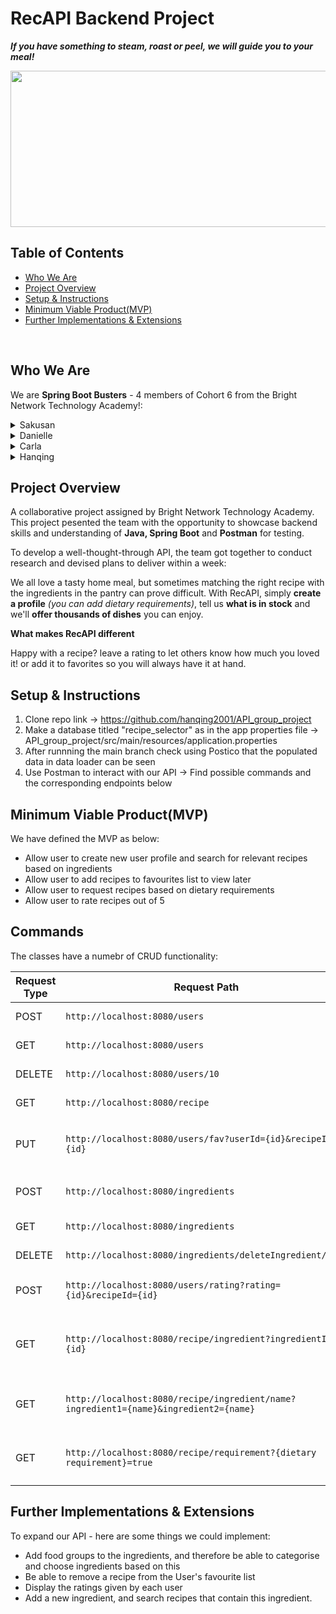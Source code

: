 # RecAPI Backend Project

***If you have something to steam, roast or peel, we will guide you to your meal!***

<p align="center">
<img src="https://ichef.bbci.co.uk/food/ic/food_16x9_832/recipes/british_shakshuka_26737_16x9.jpg" align="center" width="650" height="250"/>
</p>

## Table of Contents
- [Who We Are](#who-we-are)
- [Project Overview](#project-overview)
- [Setup & Instructions](#setup-&-instructions)
- [Minimum Viable Product(MVP)](#Minimum-Viable-Product(MVP))
- [Further Implementations & Extensions](#Further-Implementations-&-Extensions)

<br>

## Who We Are
We are **Spring Boot Busters** - 4 members of Cohort 6 from the Bright Network Technology Academy!: 

<details>
<summary>Sakusan</summary>
  - GitHub: (https://github.com/sakusanpuwan)
</details>

<details>
<summary>Danielle</summary>
  - GitHub:(https://github.com/DaniK178)
</details>

<details>
<summary>Carla</summary>
  - GitHub:(https://github.com/Carla022)
</details>
 
<details>
<summary>Hanqing</summary>
  - GitHub:(https://github.com/hanqing2001)
 </details>

## Project Overview

A collaborative project assigned by Bright Network Technology Academy. This project pesented the team with the opportunity to showcase backend skills and understanding of **Java, Spring Boot** and **Postman** for testing.

To develop a well-thought-through API, the team got together to conduct research and devised plans to deliver within a week:

We all love a tasty home meal, but sometimes matching the right recipe with the ingredients in the pantry can prove difficult. With RecAPI, simply **create a profile** *(you can add dietary requirements)*, tell us **what is in stock** and we'll **offer thousands of dishes** you can enjoy. 

**What makes RecAPI different**

Happy with a recipe? leave a rating to let others know how much you loved it! or add it to favorites so you will always have it at hand.


## Setup & Instructions

1. Clone repo link -> https://github.com/hanqing2001/API_group_project 
2. Make a database titled "recipe_selector" as in the app properties file -> API_group_project/src/main/resources/application.properties
3. After runnning the main branch check using Postico that the populated data in data loader can be seen
4. Use Postman to interact with our API -> Find possible commands and the corresponding endpoints below 

## Minimum Viable Product(MVP)
We have defined the MVP as below: 
* Allow user to create new user profile and search for relevant recipes based on ingredients
* Allow user to add recipes to favourites list to view later
* Allow user to request recipes based on dietary requirements 
* Allow user to rate recipes out of 5


## Commands

The classes have a numebr of CRUD functionality: 

| Request Type  | Request Path                                                                         | Description                                  |
|---------------|--------------------------------------------------------------------------------------|----------------------------------------------|
| POST          | `http://localhost:8080/users`                                                        | Creates a new user                           |
| GET           | `http://localhost:8080/users`                                                        | Retrieves all users                          |
| DELETE        | `http://localhost:8080/users/10`                                                     | Delete an user                               |
| GET           | `http://localhost:8080/recipe`                                                       | Retrieves all recipes                        |
| PUT           | `http://localhost:8080/users/fav?userId={id}&recipeId={id}`                          | Adds a recipe to the User's favourites       |
| POST          | `http://localhost:8080/ingredients`                                                  | Creates a new ingredient                     |
| GET           | `http://localhost:8080/ingredients`                                                  | Retrieves all ingredients                    |
| DELETE        | `http://localhost:8080/ingredients/deleteIngredient/{id}`                            | Delete an ingredient                         |
| POST          | `http://localhost:8080/users/rating?rating={id}&recipeId={id}`                       | Adds a rating to a recipe                    |
| GET           | `http://localhost:8080/recipe/ingredient?ingredientId={id}`                          | Retrieve a recipe by the ingredient ID       |
| GET           | `http://localhost:8080/recipe/ingredient/name?ingredient1={name}&ingredient2={name}` | Retrieve a recipe by ingredient Name         |
| GET           | `http://localhost:8080/recipe/requirement?{dietary requirement}=true`                | Retrieve recipies by the dietary requirement |

## Further Implementations & Extensions

To expand our API - here are some things we could implement:
- Add food groups to the ingredients, and therefore be able to categorise and choose ingredients based on this
- Be able to remove a recipe from the User's favourite list
- Display the ratings given by each user
- Add a new ingredient, and search recipes that contain this ingredient.

